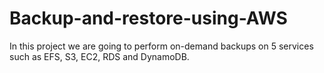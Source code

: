 # Backup-and-restore-using-AWS

In this project we are going to perform on-demand backups on 5 services such as EFS, S3, EC2, RDS and DynamoDB.
